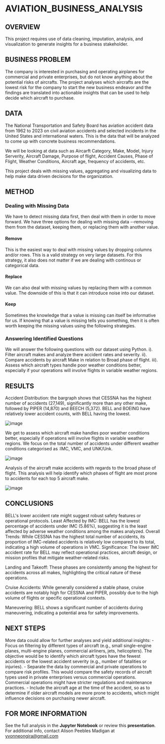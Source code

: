 # AVIATION_BUSINESS_ANALYSIS
## OVERVIEW
This project requires use of data cleaning, imputation, analysis, and visualization to generate insights for a business stakeholder. 
## BUSINESS PROBLEM
The company is interested in purchasing and operating airplanes for commercial and private enterprises, but do not know anything about the potential risks of aircrafts. The project analyses which aircrafts are the lowest risk for the company to start the new business endeavor and the findings are translated into actionable insights that can be used to help decide which aircraft to purchase.
## DATA
The National Transportation and Safety Board has aviation accident data from 1962 to 2023 on civil aviation accidents and selected incidents in the United States and international waters. This is the data that will be analyzed to come up with concrete business recommendations.

We will be looking at data such as Aircarft Category, Make, Model, Injury Serverity, Aircraft Damage, Purpose of flight, Accident Causes, Phase of Flight, Weather Conditions, Aircraft age, frequency of accidents, etc.

This project deals with missing values, aggregating and visualizing data to help make data driven decisions for the organization.
## METHOD
### Dealing with Missing Data
We have to detect missing data first, then deal with them in order to move forward. We have three options for dealing with missing data --removing them from the dataset, keeping them, or replacing them with another value.
#### Remove
This is the easiest way to deal with missing values by dropping columns and/or rows. This is a valid strategy on very large datasets. 
For this strategy, it also does not matter if we are dealing with continous or categorical data.
#### Replace
We can also deal with missing values by replacing them with a common value. The downside of this is that it can introduce noise into our dataset.
#### Keep
Sometimes the knowledge that a value is missing can itself be informative for us. If knowing that a value is missing tells you something, then it is often worth keeping the missing values using the following strategies.

### Answering Identified Questions
We will answer the following questions with our dataset using Python.
    i). Filter aircraft makes and analyze there accident rates and severity.
    ii). Compare accidents by aircraft Make in relation to Broad phase of flight.
    iii). Assess which aircraft types handle poor weather conditions better, especially if your operations will involve flights in variable weather regions.
    
## RESULTS
Accident Distribution: the bargraph shows that CESSNA has the highest number of accidents (27,149), significantly more than any other make, followed by PIPER (14,870) and BEECH (5,372). BELL and BOEING have relatively lower accident counts, with BELL having the lowest.

![image](https://github.com/user-attachments/assets/35393033-9012-42c7-a096-03c8bdfa8092)

We get to assess which aircraft make handles poor weather conditions better, especially if operations will involve flights in variable weather regions. We focus on the total number of accidents under different weather conditions categorised as :IMC, VMC, and UNK/Unk. 

![image](https://github.com/user-attachments/assets/893b8669-62ce-43f0-a30f-28a2639e09d6)

Analysis of the aircraft make accidents with regards to the broad phase of flight. This analysis will help identify which phases of flight are most prone to accidents for each top 5 aircraft make.

![image](https://github.com/user-attachments/assets/7fa623bd-412f-4431-9206-d8cfbc0d0277)

## CONCLUSIONS
BELL's lower accident rate might suggest robust safety features or operational protocols. 
Least Affected by IMC: BELL has the lowest percentage of accidents under IMC (5.86%), suggesting it is the least affected by adverse weather conditions among the makes analyzed.
Overall Trends: While CESSNA has the highest total number of accidents, its proportion of IMC-related accidents is relatively low compared to its total, indicating a high volume of operations in VMC.
Significance: The lower IMC accident rate for BELL may reflect operational practices, aircraft design, or mission profiles that mitigate weather-related risks.

Landing and Takeoff: These phases are consistently among the highest for accidents across all makes, highlighting the critical nature of these operations.

Cruise Accidents: While generally considered a stable phase, cruise accidents are notably high for CESSNA and PIPER, possibly due to the high volume of flights or specific operational contexts.

Maneuvering: BELL shows a significant number of accidents during maneuvering, indicating a potential area for safety improvements.
## NEXT STEPS
More data could allow for further analyses and yield additional insights:
    - Focus on filtering by different types of aircraft (e.g., small single-engine planes, multi-engine planes, commercial airliners, jets, helicopters). The objective would be to identify which aircraft types have the fewest accidents or the lowest accident severity (e.g., number of fatalities or injuries).
    - Separate the data by commercial and private operations to compare risk profiles. This would compare the safety records of aircraft types used in private enterprises versus commercial operations. Commercial operations might have stricter regulations and maintenance practices.
    - Include the aircraft age at the time of the accident, so as to determine if older aircraft models are more prone to accidents, which might influence decisions on purchasing newer aircraft.
    
## FOR MORE INFORMATION
See the full analysis in the **Jupyter Notebook** or review this **presentation**.
For additional info, contact Alison Peebles Madigan at yvonneongira@gmail.com
